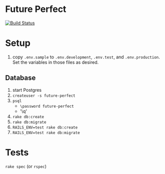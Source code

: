 # Future Perfect

[![Build Status](https://travis-ci.org/Arthaey/future-perfect.svg?branch=master)](https://travis-ci.org/Arthaey/future-perfect)


# Setup

1. copy `.env.sample` to `.env.development`, `.env.test`, and `.env.production`.
   Set the variables in those files as desired.

## Database

1. start Postgres
1. `createuser -s future-perfect`
1. `psql`
      - `\password future-perfect`
      - '\q'
1. `rake db:create`
1. `rake db:migrate`
1. `RAILS_ENV=test rake db:create`
1. `RAILS_ENV=test rake db:migrate`

# Tests

`rake spec` (or `rspec`)
